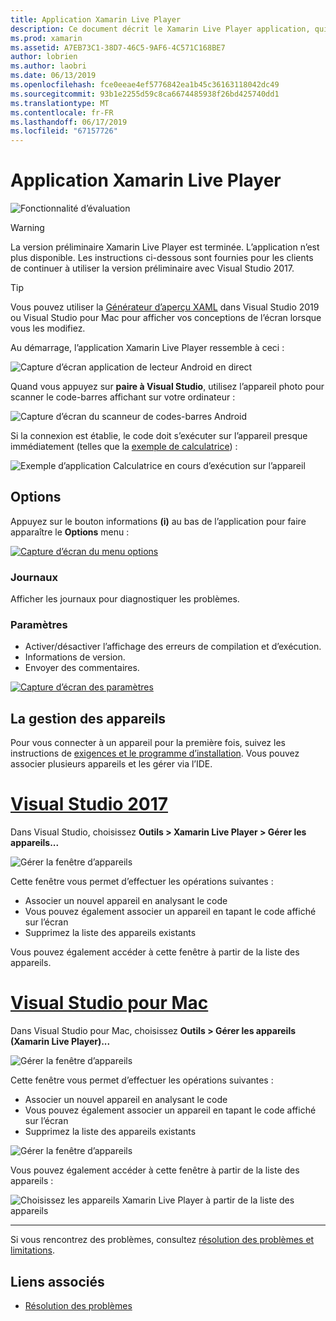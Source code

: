 ```yaml
---
title: Application Xamarin Live Player
description: Ce document décrit le Xamarin Live Player application, qui peut être utilisée pour afficher un aperçu des modifications du code en direct sur l’appareil. Il aborde le programme d’installation, des exemples, des journaux, des paramètres, la gestion des appareils et bien plus encore.
ms.prod: xamarin
ms.assetid: A7EB73C1-38D7-46C5-9AF6-4C571C168BE7
author: lobrien
ms.author: laobri
ms.date: 06/13/2019
ms.openlocfilehash: fce0eeae4ef5776842ea1b45c36163118042dc49
ms.sourcegitcommit: 93b1e2255d59c8ca6674485938f26bd425740dd1
ms.translationtype: MT
ms.contentlocale: fr-FR
ms.lasthandoff: 06/17/2019
ms.locfileid: "67157726"
---
```

# <a name="xamarin-live-player-app"></a>Application Xamarin Live Player

![Fonctionnalité d’évaluation](~/media/shared/preview.png)

> [!WARNING]
> La version préliminaire Xamarin Live Player est terminée. L’application n’est plus disponible. Les instructions ci-dessous sont fournies pour les clients de continuer à utiliser la version préliminaire avec Visual Studio 2017.

> [!TIP]
> Vous pouvez utiliser la [Générateur d’aperçu XAML](~/xamarin-forms/xaml/xaml-previewer/index.md) dans Visual Studio 2019 ou Visual Studio pour Mac pour afficher vos conceptions de l’écran lorsque vous les modifiez.

Au démarrage, l’application Xamarin Live Player ressemble à ceci :

![Capture d’écran application de lecteur Android en direct](player-images/app-android-sml.png)

Quand vous appuyez sur **paire à Visual Studio**, utilisez l’appareil photo pour scanner le code-barres affichant sur votre ordinateur :

![Capture d’écran du scanneur de codes-barres Android](player-images/scan-android-sml.png)

Si la connexion est établie, le code doit s’exécuter sur l’appareil presque immédiatement (telles que la [exemple de calculatrice](https://developer.xamarin.com/samples/mobile/LivePlayer/BasicCalculator)) :

![Exemple d’application Calculatrice en cours d’exécution sur l’appareil](player-images/basic-calculator-sml.png)

## <a name="options"></a>Options

Appuyez sur le bouton informations **(i)** au bas de l’application pour faire apparaître le **Options** menu :

[![Capture d’écran du menu options](player-images/options-sml.png)](player-images/options.png#lightbox)

### <a name="logs"></a>Journaux

Afficher les journaux pour diagnostiquer les problèmes.

### <a name="settings"></a>Paramètres

- Activer/désactiver l’affichage des erreurs de compilation et d’exécution.
- Informations de version.
- Envoyer des commentaires.

[![Capture d’écran des paramètres](player-images/settings-sml.png)](player-images/settings.png#lightbox)

## <a name="managing-devices"></a>La gestion des appareils

Pour vous connecter à un appareil pour la première fois, suivez les instructions de [exigences et le programme d’installation](~/tools/live-player/install.md). Vous pouvez associer plusieurs appareils et les gérer via l’IDE.

# <a name="visual-studio-2017tabwindows"></a>[Visual Studio 2017](#tab/windows)

Dans Visual Studio, choisissez **Outils > Xamarin Live Player > Gérer les appareils...**

![Gérer la fenêtre d’appareils](player-images/manage-tools-menu-vs.png)

Cette fenêtre vous permet d’effectuer les opérations suivantes :

- Associer un nouvel appareil en analysant le code
- Vous pouvez également associer un appareil en tapant le code affiché sur l’écran
- Supprimez la liste des appareils existants

Vous pouvez également accéder à cette fenêtre à partir de la liste des appareils.

# <a name="visual-studio-for-mactabmacos"></a>[Visual Studio pour Mac](#tab/macos)

Dans Visual Studio pour Mac, choisissez **Outils > Gérer les appareils (Xamarin Live Player)...**

![Gérer la fenêtre d’appareils](player-images/manage-tools-menu.png)

Cette fenêtre vous permet d’effectuer les opérations suivantes :

- Associer un nouvel appareil en analysant le code
- Vous pouvez également associer un appareil en tapant le code affiché sur l’écran
- Supprimez la liste des appareils existants

![Gérer la fenêtre d’appareils](player-images/manage.png)

Vous pouvez également accéder à cette fenêtre à partir de la liste des appareils :

![Choisissez les appareils Xamarin Live Player à partir de la liste des appareils](player-images/manage-device-menu.png)

-----

Si vous rencontrez des problèmes, consultez [résolution des problèmes et limitations](~/tools/live-player/troubleshooting.md).

## <a name="related-links"></a>Liens associés

- [Résolution des problèmes](~/tools/live-player/troubleshooting.md)

